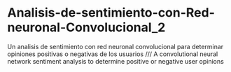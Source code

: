 # Analisis-de-sentimiento-con-Red-neuronal-Convolucional_2
Un analisis de sentimiento con red neuronal convolucional para determinar opiniones positivas o negativas de los usuarios /// A convolutional neural network sentiment analysis to determine positive or negative user opinions
